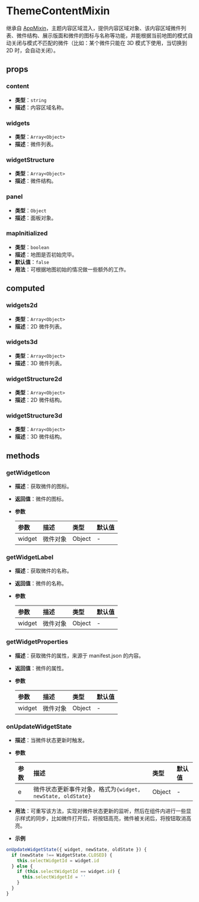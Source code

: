 # ThemeContentMixin

继承自 [AppMixin](/zh/components/mixin/app-mixin.html)，主题内容区域混入，提供内容区域对象、该内容区域微件列表、微件结构、展示版面和微件的图标与名称等功能，并能根据当前地图的模式自动关闭与模式不匹配的微件（比如：某个微件只能在 3D 模式下使用，当切换到 2D 时，会自动关闭）。

## props

### content

- **类型**：`string`
- **描述**：内容区域名称。

### widgets

- **类型**：`Array<Object>`
- **描述**：微件列表。

### widgetStructure

- **类型**：`Array<Object>`
- **描述**：微件结构。

### panel

- **类型**：`Object`
- **描述**：面板对象。

### mapInitialized

- **类型**：`boolean`
- **描述**：地图是否初始完毕。
- **默认值**：`false`
- **用法**：可根据地图初始的情况做一些额外的工作。

## computed

### widgets2d

- **类型**：`Array<Object>`
- **描述**：2D 微件列表。

### widgets3d

- **类型**：`Array<Object>`
- **描述**：3D 微件列表。

### widgetStructure2d

- **类型**：`Array<Object>`
- **描述**：2D 微件结构。

### widgetStructure3d

- **类型**：`Array<Object>`
- **描述**：3D 微件结构。

## methods

### getWidgetIcon

- **描述**：获取微件的图标。
- **返回值**：微件的图标。
- **参数**

  | 参数   | 描述     | 类型   | 默认值 |
  | :----- | :------- | :----- | :----- |
  | widget | 微件对象 | Object | -      |

### getWidgetLabel

- **描述**：获取微件的名称。
- **返回值**：微件的名称。
- **参数**

  | 参数   | 描述     | 类型   | 默认值 |
  | :----- | :------- | :----- | :----- |
  | widget | 微件对象 | Object | -      |

### getWidgetProperties

- **描述**：获取微件的属性，来源于 manifest.json 的内容。
- **返回值**：微件的属性。
- **参数**

  | 参数   | 描述     | 类型   | 默认值 |
  | :----- | :------- | :----- | :----- |
  | widget | 微件对象 | Object | -      |

### onUpdateWidgetState

- **描述**：当微件状态更新时触发。
- **参数**

  | 参数 | 描述                                                       | 类型   | 默认值 |
  | :--- | :--------------------------------------------------------- | :----- | :----- |
  | e    | 微件状态更新事件对象，格式为`{widget, newState, oldState}` | Object | -      |

- **用法**：可重写该方法，实现对微件状态更新的监听，然后在组件内进行一些显示样式的同步，比如微件打开后，将按钮高亮，微件被关闭后，将按钮取消高亮。
- **示例**

```js
onUpdateWidgetState({ widget, newState, oldState }) {
  if (newState !== WidgetState.CLOSED) {
    this.selectWidgetId = widget.id
  } else {
    if (this.selectWidgetId == widget.id) {
      this.selectWidgetId = ''
    }
  }
}
```
